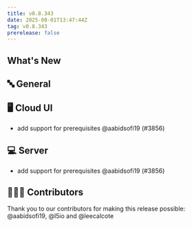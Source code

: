 ```yaml
---
title: v0.8.343
date: 2025-08-01T13:47:44Z
tag: v0.8.343
prerelease: false
---
```


## What's New
## 🔤 General
## 🖥 Cloud UI

- add support for prerequisites @aabidsofi19 (#3856)

## 💻 Server

- add support for prerequisites @aabidsofi19 (#3856)

## 👨🏽‍💻 Contributors

Thank you to our contributors for making this release possible:
@aabidsofi19, @l5io and @leecalcote


